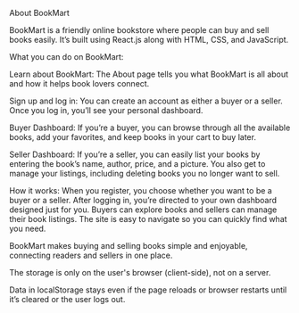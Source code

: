 About BookMart

BookMart is a friendly online bookstore where people can buy and sell books easily. It’s built using React.js along with HTML, CSS, and JavaScript.

What you can do on BookMart:

Learn about BookMart: The About page tells you what BookMart is all about and how it helps book lovers connect.

Sign up and log in: You can create an account as either a buyer or a seller. Once you log in, you’ll see your personal dashboard.

Buyer Dashboard: If you’re a buyer, you can browse through all the available books, add your favorites, and keep books in your cart to buy later.

Seller Dashboard: If you’re a seller, you can easily list your books by entering the book’s name, author, price, and a picture. You also get to manage your listings, including deleting books you no longer want to sell.

How it works:
When you register, you choose whether you want to be a buyer or a seller. After logging in, you’re directed to your own dashboard designed just for you. Buyers can explore books and sellers can manage their book listings. The site is easy to navigate so you can quickly find what you need.

BookMart makes buying and selling books simple and enjoyable, connecting readers and sellers in one place.

The storage is only on the user's browser (client-side), not on a server.

Data in localStorage stays even if the page reloads or browser restarts until it’s cleared or the user logs out.

